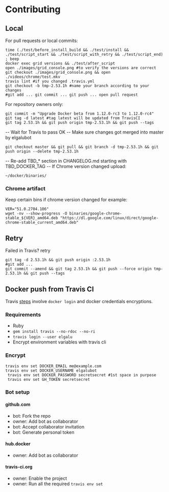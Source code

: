 # Contributing

## Local
For pull requests or local commits:

    time (./test/before_install_build && ./test/install && ./test/script_start && ./test/script_with_retry && ./test/script_end) ; beep
    docker exec grid versions && ./test/after_script
    open ./images/grid_console.png #to verify the versions are correct
    git checkout ./images/grid_console.png && open ./videos/chrome/test.mkv
    travis lint #if you changed .travis.yml
    git checkout -b tmp-2.53.1h #name your branch according to your changes
    #git add ... git commit ... git push ... open pull request

For repository owners only:

    git commit -m "Upgrade Docker beta from 1.12.0-rc3 to 1.12.0-rc4"
    git tag -d latest #tag latest will be updated from TravisCI
    git tag 2.53.1h && git push origin tmp-2.53.1h && git push --tags

-- Wait for Travis to pass OK
-- Make sure changes got merged into master by elgalubot

    git checkout master && git pull && git branch -d tmp-2.53.1h && git push origin --delete tmp-2.53.1h

-- Re-add TBD_* section in CHANGELOG.md starting with TBD_DOCKER_TAG
-- If Chrome version changed upload:

    ~/docker/binaries/

### Chrome artifact
Keep certain bins if chrome version changed for example:

    VER="51.0.2704.106"
    wget -nv --show-progress -O binaries/google-chrome-stable_${VER}_amd64.deb "https://dl.google.com/linux/direct/google-chrome-stable_current_amd64.deb"

## Retry
Failed in Travis? retry

    git tag -d 2.53.1h && git push origin :2.53.1h
    #git add ...
    git commit --amend && git tag 2.53.1h && git push --force origin tmp-2.53.1h && git push --tags

## Docker push from Travis CI
Travis [steps](https://docs.travis-ci.com/user/docker/#Pushing-a-Docker-Image-to-a-Registry) involve `docker login` and docker credentials encryptions.

### Requirements

* Ruby
* `gem install travis --no-rdoc --no-ri`
* `travis login --user elgalu`
* Encrypt environment variables with travis cli

### Encrypt
    travis env set DOCKER_EMAIL me@example.com
    travis env set DOCKER_USERNAME elgalubot
     travis env set DOCKER_PASSWORD secretsecret #1st space in purpose
     travis env set GH_TOKEN secretsecret

### Bot setup
#### github.com
- bot: Fork the repo
- owner: Add bot as collaborator
- bot: Accept collaborator invitation
- bot: Generate personal token

#### hub.docker
- owner: Add bot as collaborator

#### travis-ci.org
- owner: Enable the project
- owner: Run all the required `travis env set`
